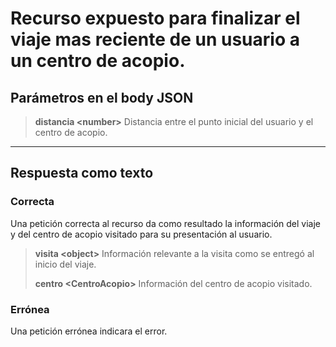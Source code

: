 # Recurso expuesto para finalizar el viaje mas reciente de un usuario a un centro de acopio.
## Parámetros en el body JSON

> **distancia \<number>** Distancia entre el punto inicial del usuario y el centro de acopio.
---------
## Respuesta como texto
### Correcta
Una petición correcta al recurso da como resultado la información del viaje y del centro de acopio visitado para su presentación al usuario.
> **visita \<object>** Información relevante a la visita como se entregó al inicio del viaje.
>
> **centro \<CentroAcopio>** Información del centro de acopio visitado.
### Errónea
Una petición errónea indicara el error.